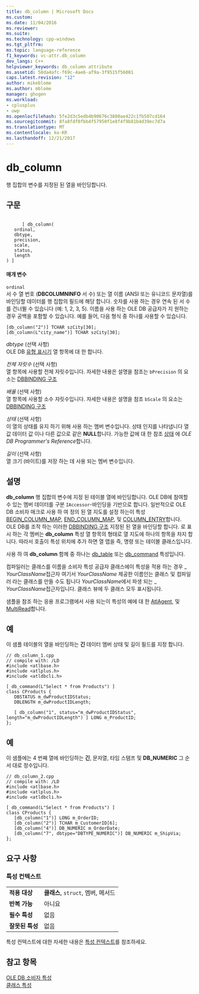 ```yaml
---
title: db_column | Microsoft Docs
ms.custom: 
ms.date: 11/04/2016
ms.reviewer: 
ms.suite: 
ms.technology: cpp-windows
ms.tgt_pltfrm: 
ms.topic: language-reference
f1_keywords: vc-attr.db_column
dev_langs: C++
helpviewer_keywords: db_column attribute
ms.assetid: 58da4afc-f69c-4ae6-af9a-3f9515f56081
caps.latest.revision: "12"
author: mikeblome
ms.author: mblome
manager: ghogen
ms.workload:
- cplusplus
- uwp
ms.openlocfilehash: 5fe2d3c5edb4b90676c3880ae422c1fb507cd164
ms.sourcegitcommit: 8fa8fdf0fbb4f57950f1e8f4f9b81b4d39ec7d7a
ms.translationtype: MT
ms.contentlocale: ko-KR
ms.lasthandoff: 12/21/2017
---
```

# <a name="dbcolumn"></a>db_column
행 집합의 변수를 지정된 된 열을 바인딩합니다.  
  
## <a name="syntax"></a>구문  
  
```  
  
      [ db_column(   
   ordinal,   
   dbtype,   
   precision,   
   scale,   
   status,   
   length   
) ]  
```  
  
#### <a name="parameters"></a>매개 변수  
 `ordinal`  
 서 수 열 번호 (**DBCOLUMNINFO** 서 수) 또는 열 이름 (ANSI 또는 유니코드 문자열)를 바인딩할 데이터를 행 집합의 필드에 해당 합니다. 숫자를 사용 하는 경우 연속 된 서 수를 건너뛸 수 있습니다 (예: 1, 2, 3, 5). 이름을 사용 하는 OLE DB 공급자가 지 원하는 경우 공백을 포함할 수 있습니다. 예를 들어, 다음 형식 중 하나를 사용할 수 있습니다.  
  
```  
[db_column("2")] TCHAR szCity[30];  
[db_column(L"city_name")] TCHAR szCity[30];  
```  
  
 *dbtype* (선택 사항)  
 OLE DB [유형 표시기](https://msdn.microsoft.com/en-us/library/ms711251.aspx) 열 항목에 대 한 합니다.  
  
 *전체 자릿수* (선택 사항)  
 열 항목에 사용할 전체 자릿수입니다. 자세한 내용은 설명을 참조는 `bPrecision` 의 요소는 [DBBINDING 구조](https://msdn.microsoft.com/en-us/library/ms716845.aspx)  
  
 *배율* (선택 사항)  
 열 항목에 사용할 소수 자릿수입니다. 자세한 내용은 설명을 참조 `bScale` 의 요소는 [DBBINDING 구조](https://msdn.microsoft.com/en-us/library/ms716845.aspx)  
  
 *상태* (선택 사항)  
 이 열의 상태를 유지 하기 위해 사용 하는 멤버 변수입니다. 상태 인지를 나타냅니다 열 값 데이터 값 이나 다른 값으로 같은 **NULL**합니다. 가능한 값에 대 한 참조 [상태](https://msdn.microsoft.com/en-us/library/ms722617.aspx) 에 *OLE DB Programmer's Reference*합니다.  
  
 *길이* (선택 사항)  
 열 크기 (바이트)를 저장 하는 데 사용 되는 멤버 변수입니다.  
  
## <a name="remarks"></a>설명  
 **db_column** 행 집합의 변수에 지정 된 테이블 열에 바인딩합니다. OLE DB에 참여할 수 있는 멤버 데이터를 구분 `IAccessor`-바인딩을 기반으로 합니다. 일반적으로 OLE DB 소비자 매크로 사용 하 여 정의 된 열 지도를 설정 하는이 특성 [BEGIN_COLUMN_MAP](../data/oledb/begin-column-map.md), [END_COLUMN_MAP](../data/oledb/end-column-map.md), 및 [COLUMN_ENTRY](../data/oledb/column-entry.md)합니다. OLE DB를 조작 하는 이러한 [DBBINDING 구조](https://msdn.microsoft.com/en-us/library/ms716845.aspx) 지정된 된 열을 바인딩할 합니다. 로 표시 하는 각 멤버는 **db_column** 특성 열 항목의 형태로 열 지도에 하나의 항목을 차지 합니다. 따라서 호출이 특성 위치에 추가 하면 열 맵을 즉, 명령 또는 테이블 클래스입니다.  
  
 사용 하 여 **db_column** 함께 중 하나는 [db_table](../windows/db-table.md) 또는 [db_command](../windows/db-command.md) 특성입니다.  
  
 컴파일러는 클래스를 이름을 소비자 특성 공급자 클래스에이 특성을 적용 하는 경우 \_ *YourClassName*접근자 여기서 *YourClassName* 제공한 이름인는 클래스 및 컴파일러 라는 클래스를 만들 수도 됩니다 *YourClassName*에서 파생 되는 \_ *YourClassName*접근자입니다.  클래스 뷰에 두 클래스 모두 표시됩니다.  
  
 샘플을 참조 하는 응용 프로그램에서 사용 되는이 특성의 예에 대 한 [AtlAgent](http://msdn.microsoft.com/en-us/52bef5da-c1a0-4223-b4e6-9e464b6db409), 및 [MultiRead](http://msdn.microsoft.com/en-us/5a2a915a-77dc-492f-94b2-1b809995dd5e)합니다.  
  
## <a name="example"></a>예  
 이 샘플 테이블의 열을 바인딩하는 **긴** 데이터 멤버 상태 및 길이 필드를 지정 합니다.  
  
```  
// db_column_1.cpp  
// compile with: /LD  
#include <atlbase.h>  
#include <atlplus.h>  
#include <atldbcli.h>  
  
[ db_command(L"Select * from Products") ]  
class CProducts {  
   DBSTATUS m_dwProductIDStatus;  
   DBLENGTH m_dwProductIDLength;  
  
   [ db_column("1", status="m_dwProductIDStatus", length="m_dwProductIDLength") ] LONG m_ProductID;  
};  
```  
  
## <a name="example"></a>예  
 이 샘플에는 4 번째 열에 바인딩하는 **긴**, 문자열, 타임 스탬프 및 **DB_NUMERIC** 그 순서 대로 정수입니다.  
  
```  
// db_column_2.cpp  
// compile with: /LD  
#include <atlbase.h>  
#include <atlplus.h>  
#include <atldbcli.h>  
  
[ db_command(L"Select * from Products") ]  
class CProducts {  
   [db_column("1")] LONG m_OrderID;  
   [db_column("2")] TCHAR m_CustomerID[6];  
   [db_column("4")] DB_NUMERIC m_OrderDate;     
   [db_column("7", dbtype="DBTYPE_NUMERIC")] DB_NUMERIC m_ShipVia;  
};  
```  
  
## <a name="requirements"></a>요구 사항  
  
### <a name="attribute-context"></a>특성 컨텍스트  
  
|||  
|-|-|  
|**적용 대상**|**클래스**, `struct`, 멤버, 메서드|  
|**반복 가능**|아니요|  
|**필수 특성**|없음|  
|**잘못된 특성**|없음|  
  
 특성 컨텍스트에 대한 자세한 내용은 [특성 컨텍스트](../windows/attribute-contexts.md)를 참조하세요.  
  
## <a name="see-also"></a>참고 항목  
 [OLE DB 소비자 특성](../windows/ole-db-consumer-attributes.md)   
 [클래스 특성](../windows/class-attributes.md)   
